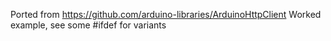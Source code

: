 Ported from https://github.com/arduino-libraries/ArduinoHttpClient
Worked example, see some #ifdef for variants 

